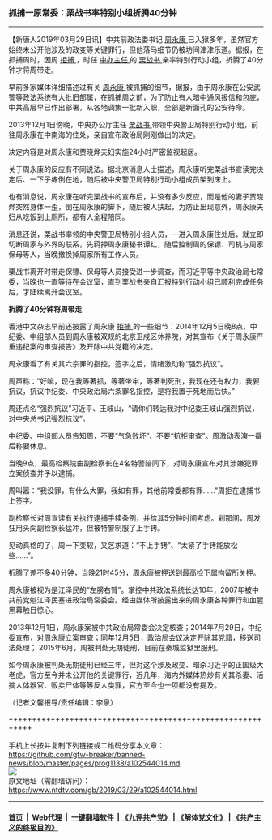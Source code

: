 ### 抓捕一原常委：栗战书率特别小组折腾40分钟
------------------------

<div class="post_content" itemprop="articleBody">
 <p>
  【新唐人2019年03月29日讯】中共前政法委书记
  <a href="https://www.ntdtv.com/gb/周永康.htm">
   周永康
  </a>
  已入狱多年，虽然官方始终未公开他涉及的政变等关键罪行，但他落马细节仍被坊间津津乐道。据报，在抓捕周时，因周
  <a href="https://www.ntdtv.com/gb/拒捕.htm">
   拒捕
  </a>
  ，时任
  <a href="https://www.ntdtv.com/gb/中办主任.htm">
   中办主任
  </a>
  的
  <a href="https://www.ntdtv.com/gb/栗战书.htm">
   栗战书
  </a>
  亲率特别行动小组，折腾了40分钟才将周带走。
 </p>
 <p>
  早前多家媒体详细描述过有关
  <a href="https://www.ntdtv.com/gb/周永康.htm">
   周永康
  </a>
  被抓捕的细节，据报，由于周永康在公安武警等政法系统有大批旧部属，在抓捕周之前，为了防止有人暗中通风报信和包庇，中共高层早已作出部署，从各地调集一批新入职，全部是新面孔的公安待命。
 </p>
 <p>
  2013年12月1日傍晚，中央办公厅主任
  <a href="https://www.ntdtv.com/gb/栗战书.htm">
   栗战书
  </a>
  带领中央警卫局特别行动小组，前往周永康在中南海的住处，亲自宣布政治局刚刚做出的决定。
 </p>
 <p>
  决定内容是对周永康和贾晓烨夫妇实施24小时严密监视起居。
 </p>
 <p>
  关于周永康的反应有不同说法。据北京消息人士描述，周永康听完栗战书宣读完决定后、一下子瘫倒在地，随后被中央警卫局特别行动小组成员架到床上。
 </p>
 <p>
  也有消息说，周永康在听完栗战书的宣布后，并没有多少反应，而是他的妻子贾晓烨突然身体一歪，倒在周永康的脚下，随后被人扶起，为防止出现意外，周永康夫妇从吃饭到上厕所，都有人全程陪同。
 </p>
 <p>
  消息还说，栗战书率领的中央警卫局特别小组人员，一进入周永康住处后，就立即切断周家与外界的联系，先羁押周永康秘书谭红，随后控制周的保镖、司机与周家保母等人，当晚撤换掉周家所有工作人员。
 </p>
 <p>
  栗战书离开时带走保镖、保母等人员接受进一步调查，而习近平等中央政治局七常委，当晚也一直等待在会议室，直到栗战书亲自汇报特别行动小组已顺利完成任务后，才陆续离开会议室。
 </p>
 <p>
  <strong>
   折腾了40分钟将周带走
  </strong>
 </p>
 <p>
  香港中文杂志早前还披露了周永康
  <a href="https://www.ntdtv.com/gb/拒捕.htm">
   拒捕
  </a>
  的一些细节：2014年12月5日晚8点，中纪委、中组部人员到周永康被双规的北京卫戍区休养院，对其宣布《关于周永康严重违纪案的审查报告》及开除中共党籍的决定。
 </p>
 <p>
  周永康看了有关其六宗罪的指控，签字之后，情绪激动称“强烈抗议”。
 </p>
 <p>
  周声称：“好嘛，现在我等著抓，等著坐牢，等著判死刑，我现在还有权力，我要抗议，抗议中纪委、中央政治局六条罪名指控，是将我置于死地而后快。”
 </p>
 <p>
  周还点名“强烈抗议”习近平、王岐山，“请你们转达我对中纪委王岐山强烈抗议，对中央总书记强烈抗议”。
 </p>
 <p>
  中纪委、中组部人员告知周，不要“气急败坏”、不要“抗拒审查”。周激动表演一番后称要休息。
 </p>
 <p>
  当晚9点，最高检察院由副检察长在4名特警陪同下，对周永康宣布对其涉嫌犯罪立案侦查并予以逮捕。
 </p>
 <p>
  周叫嚣：“我没罪，有什么大罪，我如有罪，其他前常委都有罪……”周拒在逮捕书上签字。
 </p>
 <p>
  副检察长对周宣读有关执行逮捕手续条例，并给其5分钟时间考虑。刹那间，周发狂用头向副检察长猛冲，但被特警制服了上手铐。
 </p>
 <p>
  见动真格的了，周一下变软，又乞求道：“不上手铐”、“太紧了手铐能放松些……”。
 </p>
 <p>
  折腾了差不多40分钟，当晚21时45分，周永康被押送到最高检下属拘留所关押。
 </p>
 <p>
  周永康被视为是江泽民的“左膀右臂”。掌控中共政法系统长达10年，2007年被中共前党魁江泽民塞进政治局常委会。经由媒体所披露出来的周永康各种罪行和血腥黑幕触目惊心。
 </p>
 <p>
  2013年12月1日，周永康案被中共政治局常委会决定核查；2014年7月29日，中纪委宣布，对周永康立案审查；同年12月5日，政治局会议决定开除其党籍，移送司法处理； 2015年6月，周被判处无期徒刑，目前在秦城监狱里服刑。
 </p>
 <p>
  如今周永康被判处无期徒刑已经三年，但对这个涉及政变、暗杀习近平的正国级大老虎，官方至今并未公开他的关键罪行，近几年，海内外媒体热炒有关其杀妻、活摘人体器官、贩卖尸体等等反人类罪，官方至今也一项都没有提及。
 </p>
 <p>
  （记者文馨报导/责任编辑：李泉）
 </p>
 <div class="single_ad">
 </div>
</div>

+++++++++++++++++++++++++++++++++++++++++++++++++++++++++++<br/><br/>
手机上长按并复制下列链接或二维码分享本文章：<br/>
https://github.com/gfw-breaker/banned-news/blob/master/pages/prog1138/a102544014.md <br/>
<a href='https://github.com/gfw-breaker/banned-news/blob/master/pages/prog1138/a102544014.md'><img src='https://github.com/gfw-breaker/banned-news/blob/master/pages/prog1138/a102544014.md.png'/></a> <br/>
原文地址（需翻墙访问）：https://www.ntdtv.com/gb/2019/03/29/a102544014.html


------------------------
#### [首页](https://github.com/gfw-breaker/banned-news/blob/master/README.md) &nbsp;|&nbsp; [Web代理](https://github.com/labour-camp/helloworld) &nbsp;|&nbsp; [一键翻墙软件](https://github.com/gfw-breaker/nogfw/blob/master/README.md) &nbsp;| [《九评共产党》](https://github.com/gfw-breaker/9ping.md/blob/master/README.md#九评之一评共产党是什么) | [《解体党文化》](https://github.com/gfw-breaker/jtdwh.md/blob/master/README.md) | [《共产主义的终极目的》](https://github.com/gfw-breaker/gczydzjmd.md/blob/master/README.md)

